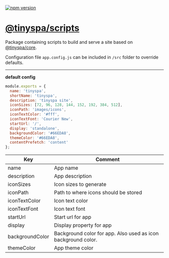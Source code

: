 [![npm version](https://badge.fury.io/js/%40tinyspa%2Fscripts.svg)](https://www.npmjs.com/package/@tinyspa/scripts)

# [@tinyspa/scripts](https://www.npmjs.com/package/@tinyspa/scripts)

Package containing scripts to build and serve a site based on [@tinyspa/core](https://github.com/mattiasalm/tinyspa-core).

Configuration file `app.config.js` can be included in `/src` folder to override defaults.

---

**default config**

```javascript
module.exports = {
  name: 'tinyspa',
  shortName: 'tinyspa',
  description: 'tinyspa site',
  iconSizes: [72, 96, 128, 144, 152, 192, 384, 512],
  iconPath: 'images/icons',
  iconTextColor: '#fff',
  iconTextFont: 'Courier New',
  startUrl: '/',
  display: 'standalone',
  backgroundColor: '#66EDA8',
  themeColor: '#66EDA8',
  contentPrefetch: 'content'
};
```

| Key             | Comment                                                       |
| --------------- | ------------------------------------------------------------- |
| name            | App name                                                      |
| description     | App description                                               |
| iconSizes       | Icon sizes to generate                                        |
| iconPath        | Path to where icons should be stored                          |
| iconTextColor   | Icon text color                                               |
| iconTextFont    | Icon text font                                                |
| startUrl        | Start url for app                                             |
| display         | Display property for app                                      |
| backgroundColor | Background color for app. Also used as icon background color. |
| themeColor      | App theme color                                               |
